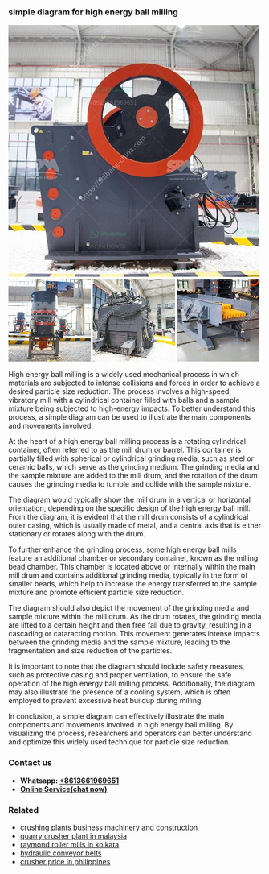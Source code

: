 <h3>simple diagram for high energy ball milling</h3><img src='1704857067.jpg' alt=''><p>High energy ball milling is a widely used mechanical process in which materials are subjected to intense collisions and forces in order to achieve a desired particle size reduction. The process involves a high-speed, vibratory mill with a cylindrical container filled with balls and a sample mixture being subjected to high-energy impacts. To better understand this process, a simple diagram can be used to illustrate the main components and movements involved.</p><p>At the heart of a high energy ball milling process is a rotating cylindrical container, often referred to as the mill drum or barrel. This container is partially filled with spherical or cylindrical grinding media, such as steel or ceramic balls, which serve as the grinding medium. The grinding media and the sample mixture are added to the mill drum, and the rotation of the drum causes the grinding media to tumble and collide with the sample mixture.</p><p>The diagram would typically show the mill drum in a vertical or horizontal orientation, depending on the specific design of the high energy ball mill. From the diagram, it is evident that the mill drum consists of a cylindrical outer casing, which is usually made of metal, and a central axis that is either stationary or rotates along with the drum.</p><p>To further enhance the grinding process, some high energy ball mills feature an additional chamber or secondary container, known as the milling bead chamber. This chamber is located above or internally within the main mill drum and contains additional grinding media, typically in the form of smaller beads, which help to increase the energy transferred to the sample mixture and promote efficient particle size reduction.</p><p>The diagram should also depict the movement of the grinding media and sample mixture within the mill drum. As the drum rotates, the grinding media are lifted to a certain height and then free fall due to gravity, resulting in a cascading or cataracting motion. This movement generates intense impacts between the grinding media and the sample mixture, leading to the fragmentation and size reduction of the particles.</p><p>It is important to note that the diagram should include safety measures, such as protective casing and proper ventilation, to ensure the safe operation of the high energy ball milling process. Additionally, the diagram may also illustrate the presence of a cooling system, which is often employed to prevent excessive heat buildup during milling.</p><p>In conclusion, a simple diagram can effectively illustrate the main components and movements involved in high energy ball milling. By visualizing the process, researchers and operators can better understand and optimize this widely used technique for particle size reduction.</p><h3>Contact us</h3><ul><li><strong>Whatsapp:&nbsp;<a href="https://wa.me/8613661969651">+8613661969651</a></strong></li><li><a href="https://swt.shibang-china.com/?git&amp;zhl&amp;simple diagram for high energy ball milling"><strong>Online Service(chat now)</strong></a></li></ul><h3>Related</h3><ul><li><a href='crushing plants business machinery and construction.md'>crushing plants business machinery and construction</a></li><li><a href='quarry crusher plant in malaysia.md'>quarry crusher plant in malaysia</a></li><li><a href='raymond roller mills in kolkata.md'>raymond roller mills in kolkata</a></li><li><a href='hydraulic conveyor belts.md'>hydraulic conveyor belts</a></li><li><a href='crusher price in philippines.md'>crusher price in philippines</a></li></ul>